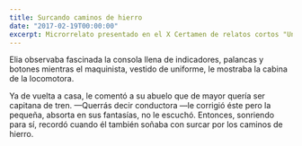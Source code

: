 ```yaml
---
title: Surcando caminos de hierro 
date: "2017-02-19T00:00:00"
excerpt: Microrrelato presentado en el X Certamen de relatos cortos "Un tren, un viaje, unahistoria... en Cercanias Madrid"
---
```


Elia observaba fascinada la consola llena de indicadores, palancas y botones
mientras el maquinista, vestido de uniforme, le mostraba la cabina de la
locomotora. 

Ya de vuelta a casa, le comentó a su abuelo que de mayor quería ser capitana de
tren. —Querrás decir conductora —le corrigió éste pero la pequeña, absorta en
sus fantasías, no le escuchó. Entonces, sonriendo para sí, recordó cuando él
también soñaba con surcar por los caminos de hierro.
